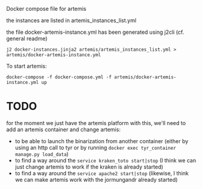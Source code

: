 Docker compose file for artemis

the instances are listed in artemis_instances_list.yml

the file docker-artemis-instance.yml has been generated using j2cli (cf. general readme)

`j2 docker-instances.jinja2 artemis/artemis_instances_list.yml > artemis/docker-artemis-instance.yml`


To start artemis:

`docker-compose -f docker-compose.yml -f artemis/docker-artemis-instance.yml up`

# TODO
for the moment we just have the artemis platform with this, we'll need to add an artemis container and change artemis:
 - to be able to launch the binarization from another container (either by using an http call to tyr or by running `docker exec tyr_container manage.py load_data`)
 - to find a way around the `service kraken_toto start|stop` (I think we can just change artemis to work if the kraken is already started)
 - to find a way around the `service apache2 start|stop` (likewise, I think we can make artemis work with the jormungandr already started)
